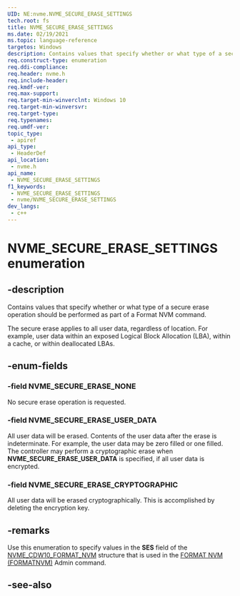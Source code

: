 ```yaml
---
UID: NE:nvme.NVME_SECURE_ERASE_SETTINGS
tech.root: fs
title: NVME_SECURE_ERASE_SETTINGS
ms.date: 02/19/2021
ms.topic: language-reference
targetos: Windows
description: Contains values that specify whether or what type of a secure erase operation should be performed as part of a Format NVM command.
req.construct-type: enumeration
req.ddi-compliance: 
req.header: nvme.h
req.include-header: 
req.kmdf-ver: 
req.max-support: 
req.target-min-winverclnt: Windows 10
req.target-min-winversvr: 
req.target-type: 
req.typenames: 
req.umdf-ver: 
topic_type:
 - apiref
api_type:
 - HeaderDef
api_location:
 - nvme.h
api_name:
 - NVME_SECURE_ERASE_SETTINGS
f1_keywords:
 - NVME_SECURE_ERASE_SETTINGS
 - nvme/NVME_SECURE_ERASE_SETTINGS
dev_langs:
 - c++
---
```


# NVME_SECURE_ERASE_SETTINGS enumeration


## -description

Contains values that specify whether or what type of a secure erase operation should be performed as part of a Format NVM command.

The secure erase applies to all user data, regardless of location. For example, user data within an exposed Logical Block Allocation (LBA), within a cache, or within deallocated LBAs.

## -enum-fields

### -field NVME_SECURE_ERASE_NONE

No secure erase operation is requested.

### -field NVME_SECURE_ERASE_USER_DATA

All user data will be erased. Contents of the user data after the erase is indeterminate. For example, the user data may be zero filled or one filled. The controller may perform a cryptographic erase when **NVME_SECURE_ERASE_USER_DATA** is specified, if all user data is encrypted.

### -field NVME_SECURE_ERASE_CRYPTOGRAPHIC

All user data will be erased cryptographically. This is accomplished by deleting the encryption key.

## -remarks

Use this enumeration to specify values in the **SES** field of the [NVME_CDW10_FORMAT_NVM](ns-nvme-nvme_cdw10_format_nvm.md) structure that is used in the [FORMAT NVM (FORMATNVM)](ns-nvme-nvme_command.md) Admin command.

## -see-also

